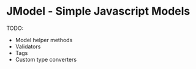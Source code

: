 JModel - Simple Javascript Models
=======


TODO:
* Model helper methods
* Validators
* Tags
* Custom type converters